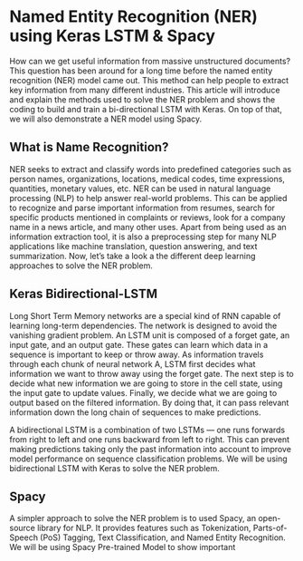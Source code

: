 # Named Entity Recognition (NER) using Keras LSTM & Spacy
How can we get useful information from massive unstructured documents? This question has been around for a long time before the named entity recognition (NER) model came out. This method can help people to extract key information from many different industries. This article will introduce and explain the methods used to solve the NER problem and shows the coding to build and train a bi-directional LSTM with Keras. On top of that, we will also demonstrate a NER model using Spacy.

## What is Name Recognition? 
NER seeks to extract and classify words into predefined categories such as person names, organizations, locations, medical codes, time expressions, quantities, monetary values, etc. NER can be used in natural language processing (NLP) to help answer real-world problems. This can be applied to recognize and parse important information from resumes, search for specific products mentioned in complaints or reviews, look for a company name in a news article, and many other uses. Apart from being used as an information extraction tool, it is also a preprocessing step for many NLP applications like machine translation, question answering, and text summarization. Now, let’s take a look a the different deep learning approaches to solve the NER problem.

## Keras Bidirectional-LSTM
Long Short Term Memory networks are a special kind of RNN capable of learning long-term dependencies. The network is designed to avoid the vanishing gradient problem. An LSTM unit is composed of a forget gate, an input gate, and an output gate. These gates can learn which data in a sequence is important to keep or throw away. As information travels through each chunk of neural network A, LSTM first decides what information we want to throw away using the forget gate. The next step is to decide what new information we are going to store in the cell state, using the input gate to update values. Finally, we decide what we are going to output based on the filtered information. By doing that, it can pass relevant information down the long chain of sequences to make predictions.

A bidirectional LSTM is a combination of two LSTMs — one runs forwards from right to left and one runs backward from left to right. This can prevent making predictions taking only the past information into account to improve model performance on sequence classification problems. We will be using bidirectional LSTM with Keras to solve the NER problem.

## Spacy
A simpler approach to solve the NER problem is to used Spacy, an open-source library for NLP. It provides features such as Tokenization, Parts-of-Speech (PoS) Tagging, Text Classification, and Named Entity Recognition. We will be using Spacy Pre-trained Model to show important
